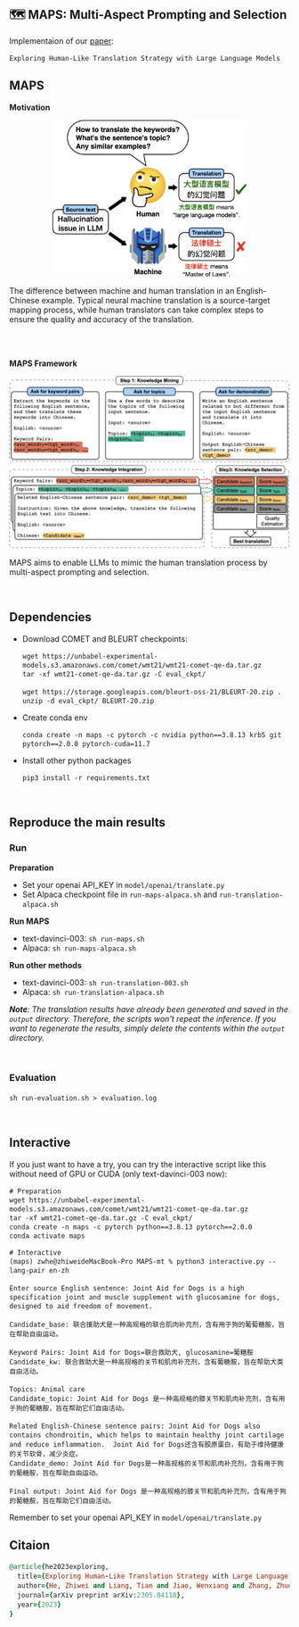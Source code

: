 ## 🗺️ MAPS: Multi-Aspect Prompting and Selection

Implementaion of our [paper](https://arxiv.org/abs/2305.04118):

```
Exploring Human-Like Translation Strategy with Large Language Models
```

## MAPS

**Motivation**

<p align="center">
<img src="imgs/intro.png" alt="intro"  width="350" />
</p>
The difference between machine and human translation in an English-Chinese example. Typical neural machine translation is a source-target mapping process, while human translators can take complex steps to ensure the quality and accuracy of the translation.

<br><br>

**MAPS Framework**

<p align="center">
<img src="imgs/method.png" alt="method"  width="800" />
</p>

MAPS aims to enable LLMs to mimic the human translation process by multi-aspect prompting and selection.

<br>

## Dependencies

* Download COMET and BLEURT checkpoints:

  ```shell
  wget https://unbabel-experimental-models.s3.amazonaws.com/comet/wmt21/wmt21-comet-qe-da.tar.gz
  tar -xf wmt21-comet-qe-da.tar.gz -C eval_ckpt/
  
  wget https://storage.googleapis.com/bleurt-oss-21/BLEURT-20.zip .
  unzip -d eval_ckpt/ BLEURT-20.zip
  ```
* Create conda env

  ```shell
  conda create -n maps -c pytorch -c nvidia python==3.8.13 krb5 git pytorch==2.0.0 pytorch-cuda=11.7
  ```
* Install other python packages

  ```
  pip3 install -r requirements.txt
  ```

<br>

## Reproduce the main results

### Run

**Preparation**

* Set your openai API_KEY in `model/openai/translate.py`
* Set Alpaca checkpoint file in `run-maps-alpaca.sh` and `run-translation-alpaca.sh`

**Run MAPS**

* text-davinci-003: `sh run-maps.sh `
* Alpaca: `sh run-maps-alpaca.sh `

**Run other methods**

* text-davinci-003: `sh run-translation-003.sh `
* Alpaca: `sh run-translation-alpaca.sh `

***Note**: The translation results have already been generated and saved in the `output` directory. Therefore, the scripts won't repeat the inference. If you want to regenerate the results, simply delete the contents within the `output` directory.*

<br>

### Evaluation

`sh run-evaluation.sh > evaluation.log`

<br>

## Interactive

If you just want to have a try, you can try the interactive script like this without need of GPU or CUDA (only text-davinci-003 now):

```shell
# Preparation
wget https://unbabel-experimental-models.s3.amazonaws.com/comet/wmt21/wmt21-comet-qe-da.tar.gz
tar -xf wmt21-comet-qe-da.tar.gz -C eval_ckpt/   
conda create -n maps -c pytorch python==3.8.13 pytorch==2.0.0  
conda activate maps
```
```shell
# Interactive
(maps) zwhe@zhiweideMacBook-Pro MAPS-mt % python3 interactive.py --lang-pair en-zh

Enter source English sentence: Joint Aid for Dogs is a high specification joint and muscle supplement with glucosamine for dogs, designed to aid freedom of movement.

Candidate_base: 联合援助犬是一种高规格的联合肌肉补充剂，含有用于狗的葡萄糖胺，旨在帮助自由运动。

Keyword Pairs: Joint Aid for Dogs=联合救助犬, glucosamine=葡糖胺
Candidate_kw: 联合救助犬是一种高规格的关节和肌肉补充剂，含有葡糖胺，旨在帮助犬类自由活动。

Topics: Animal care
Candidate_topic: Joint Aid for Dogs 是一种高规格的膝关节和肌肉补充剂，含有用于狗的葡糖胺，旨在帮助它们自由活动。

Related English-Chinese sentence pairs: Joint Aid for Dogs also contains chondroitin, which helps to maintain healthy joint cartilage and reduce inflammation.  Joint Aid for Dogs还含有胶原蛋白，有助于维持健康的关节软骨，减少炎症。
Candidate_demo: Joint Aid for Dogs是一种高规格的关节和肌肉补充剂，含有用于狗的葡糖胺，旨在帮助自由运动。

Final output: Joint Aid for Dogs 是一种高规格的膝关节和肌肉补充剂，含有用于狗的葡糖胺，旨在帮助它们自由活动。
```

Remember to set your openai API_KEY in `model/openai/translate.py`



## Citaion

```ruby
@article{he2023exploring,
  title={Exploring Human-Like Translation Strategy with Large Language Models},
  author={He, Zhiwei and Liang, Tian and Jiao, Wenxiang and Zhang, Zhuosheng and Yang, Yujiu and Wang, Rui and Tu, Zhaopeng and Shi, Shuming and Wang, Xing},
  journal={arXiv preprint arXiv:2305.04118},
  year={2023}
}
```

